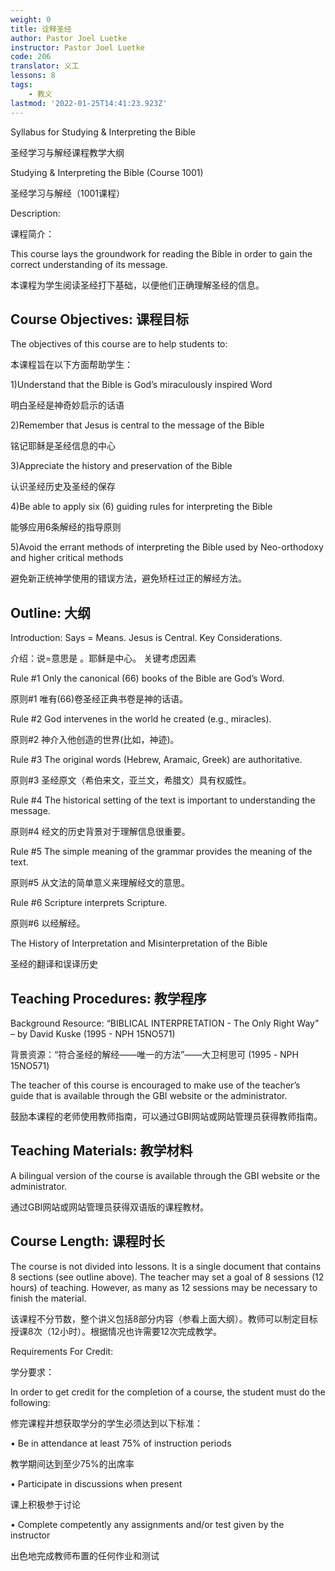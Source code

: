 ```yaml
---
weight: 0
title: 诠释圣经
author: Pastor Joel Luetke
instructor: Pastor Joel Luetke
code: 206
translator: 义工
lessons: 8
tags:
    - 教义
lastmod: '2022-01-25T14:41:23.923Z'
---
```

Syllabus for Studying & Interpreting the Bible 

圣经学习与解经课程教学大纲

Studying & Interpreting the Bible (Course 1001)

圣经学习与解经（1001课程）

Description:

课程简介：

This course lays the groundwork for reading the Bible in order to gain the correct understanding of its message.

本课程为学生阅读圣经打下基础，以便他们正确理解圣经的信息。

## Course Objectives: 课程目标

The objectives of this course are to help students to:

本课程旨在以下方面帮助学生：

1)Understand that the Bible is God’s miraculously inspired Word

明白圣经是神奇妙启示的话语

2)Remember that Jesus is central to the message of the Bible

铭记耶稣是圣经信息的中心

3)Appreciate the history and preservation of the Bible

认识圣经历史及圣经的保存

4)Be able to apply six (6) guiding rules for interpreting the Bible

能够应用6条解经的指导原则

5)Avoid the errant methods of interpreting the Bible used by Neo-orthodoxy and higher critical methods

避免新正统神学使用的错误方法，避免矫枉过正的解经方法。

## Outline: 大纲

Introduction: Says = Means. Jesus is Central. Key Considerations.

介绍：说=意思是 。耶稣是中心。 关键考虑因素

Rule #1 Only the canonical (66) books of the Bible are God’s Word.

原则#1 唯有(66)卷圣经正典书卷是神的话语。

Rule #2 God intervenes in the world he created (e.g., miracles).

原则#2 神介入他创造的世界(比如，神迹)。

Rule #3 The original words (Hebrew, Aramaic, Greek) are authoritative.

原则#3 圣经原文（希伯来文，亚兰文，希腊文）具有权威性。

Rule #4 The historical setting of the text is important to understanding the message.

原则#4 经文的历史背景对于理解信息很重要。

Rule #5 The simple meaning of the grammar provides the meaning of the text.

原则#5 从文法的简单意义来理解经文的意思。

Rule #6 Scripture interprets Scripture.

原则#6 以经解经。

The History of Interpretation and Misinterpretation of the Bible

圣经的翻译和误译历史

## Teaching Procedures:  教学程序

Background Resource: “BIBLICAL INTERPRETATION - The Only Right Way” – by David Kuske (1995 - NPH 15NO571)

背景资源：“符合圣经的解经——唯一的方法”——大卫柯思可 (1995 - NPH 15NO571)

The teacher of this course is encouraged to make use of the teacher’s guide that is available through the GBI website or the administrator.

鼓励本课程的老师使用教师指南，可以通过GBI网站或网站管理员获得教师指南。

## Teaching Materials: 教学材料
A bilingual version of the course is available through the GBI website or the administrator.

通过GBI网站或网站管理员获得双语版的课程教材。

## Course Length: 课程时长

The course is not divided into lessons. It is a single document that contains 8 sections (see outline above). The teacher may set a goal of 8 sessions (12 hours) of teaching. However, as many as 12 sessions may be necessary to finish the material.

该课程不分节数，整个讲义包括8部分内容（参看上面大纲）。教师可以制定目标授课8次（12小时）。根据情况也许需要12次完成教学。

Requirements For Credit:

学分要求：

In order to get credit for the completion of a course, the student must do the following:

修完课程并想获取学分的学生必须达到以下标准：

• Be in attendance at least 75% of instruction periods

教学期间达到至少75%的出席率

• Participate in discussions when present

课上积极参于讨论

• Complete competently any assignments and/or test given by the instructor

出色地完成教师布置的任何作业和测试